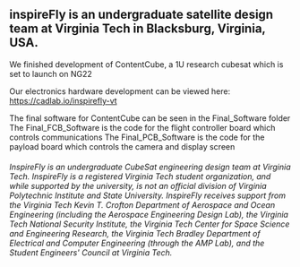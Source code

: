 ## inspireFly is an undergraduate satellite design team at Virginia Tech in Blacksburg, Virginia, USA.

We finished development of ContentCube, a 1U research cubesat which is set to launch on NG22

Our electronics hardware development can be viewed here:
https://cadlab.io/inspirefly-vt

The final software for ContentCube can be seen in the Final_Software folder
The Final_FCB_Software is the code for the flight controller board which controls communications
The Final_PCB_Software is the code for the payload board which controls the camera and display screen

<h6>InspireFly is an undergraduate CubeSat engineering design team at Virginia Tech. InspireFly is a registered Virginia Tech student organization, and while supported by the university, is not an official division of Virginia Polytechnic Institute and State University. InspireFly receives support from the Virginia Tech Kevin T. Crofton Department of Aerospace and Ocean Engineering (including the Aerospace Engineering Design Lab), the Virginia Tech National Security Institute, the Virginia Tech Center for Space Science and Engineering Research, the Virginia Tech Bradley Department of Electrical and Computer Engineering (through the AMP Lab), and the Student Engineers' Council at Virginia Tech.<h6>
